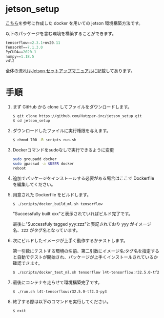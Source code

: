 # jetson_setup

[こちら](https://github.com/dusty-nv/jetson-containers)を参考に作成した docker を用いての jetson 環境構築方法です。

以下のパッケージを含む環境を構築することができます。

```python
tensorflow==2.3.1+nv20.11
TensorRT==7.1.3.0
PyCUDA==2020.1
numpy==1.18.5
v4l2
```

全体の流れは[Jetson セットアップマニュアル](https://docs.google.com/presentation/d/1_k0xrD2JAzbs0CmXLibpOElClcySRwRvlrgityWFmZU/edit#slide=id.gd2481a1571_0_26)に記載してあります。

# 手順

1. まず GitHub から clone してファイルをダウンロードします。

   ```bash
   $ git clone https://github.com/Hutzper-inc/jetson_setup.git
   $ cd jetson_setup
   ```

1. ダウンロードしたファイルに実行権限を与えます。

   ```bash
   $ chmod 700 -R scripts run.sh
   ```
   
1. Dockerコマンドをsudoなしで実行できるように変更
   ```bash
   sudo groupadd docker
   sudo gpasswd -a $USER docker
   reboot
   ```

1. 追加でパッケージをインストールする必要がある場合はここで Dockerfile を編集してください。

1. 用意された Dockerfile をビルドします。

   ```bash
   $ ./scripts/docker_build_ml.sh tensorflow
   ```

   "Successfully built xxx"と表示されていればビルド完了です。

   最後に"Successfuly tagged yyy:zzz"と表記されており yyy がイメージ名、zzz がタグ名となっています。

1. 次にビルドしたイメージが上手く動作するかテストします。

   第一引数にテストする環境の名前、第二引数にイメージ名:タグ名を指定すると自動でテストが開始され、パッケージが上手くインストールされているか確認できます。

   ```bash
   $ ./scripts/docker_test_ml.sh tensorflow l4t-tensorflow:r32.5.0-tf2.3-py3
   ```

1. 最後にコンテナを走らせて環境構築完了です。

   ```bash
   $ ./run.sh l4t-tensorflow:r32.5.0-tf2.3-py3
   ```

1. 終了する際は以下のコマンドを実行してください。
   ```
   $ exit
   ```
